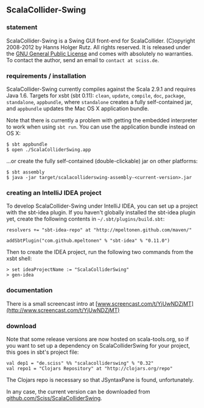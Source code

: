 ## ScalaCollider-Swing

### statement

ScalaCollider-Swing is a Swing GUI front-end for ScalaCollider. (C)opyright 2008-2012 by Hanns Holger Rutz. All rights reserved. It is released under the [GNU General Public License](http://github.com/Sciss/ScalaColliderSwing/blob/master/licenses/ScalaColliderSwing-License.txt) and comes with absolutely no warranties. To contact the author, send an email to `contact at sciss.de`.

### requirements / installation

ScalaCollider-Swing currently compiles against the Scala 2.9.1 and requires Java 1.6. Targets for xsbt (sbt 0.11): `clean`, `update`, `compile`, `doc`, `package`, `standalone`, `appbundle`, where `standalone` creates a fully self-contained jar, and `appbundle` updates the Mac OS X application bundle.

Note that there is currently a problem with getting the embedded interpreter to work when using `sbt run`. You can use the application bundle instead on OS X:

    $ sbt appbundle
    $ open ./ScalaColliderSwing.app

...or create the fully self-contained (double-clickable) jar on other platforms:

    $ sbt assembly
    $ java -jar target/scalacolliderswing-assembly-<current-version>.jar

### creating an IntelliJ IDEA project

To develop ScalaCollider-Swing under IntelliJ IDEA, you can set up a project with the sbt-idea plugin. If you haven't globally installed the sbt-idea plugin yet, create the following contents in `~/.sbt/plugins/build.sbt`:

    resolvers += "sbt-idea-repo" at "http://mpeltonen.github.com/maven/"
    
    addSbtPlugin("com.github.mpeltonen" % "sbt-idea" % "0.11.0")

Then to create the IDEA project, run the following two commands from the xsbt shell:

    > set ideaProjectName := "ScalaColliderSwing"
    > gen-idea

### documentation

There is a small screencast intro at [www.screencast.com/t/YjUwNDZjMT](http://www.screencast.com/t/YjUwNDZjMT)

### download

Note that some release versions are now hosted on scala-tools.org, so if you want to set up a dependency on ScalaColliderSwing for your project, this goes in sbt's project file:

    val dep1 = "de.sciss" %% "scalacolliderswing" % "0.32"
    val repo1 = "Clojars Repository" at "http://clojars.org/repo"

The Clojars repo is necessary so that JSyntaxPane is found, unfortunately.

In any case, the current version can be downloaded from [github.com/Sciss/ScalaColliderSwing](http://github.com/Sciss/ScalaColliderSwing).
